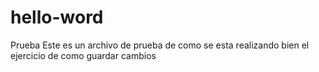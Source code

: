 # hello-word
Prueba
Este es un archivo de prueba de como se esta realizando bien el ejercicio de como guardar cambios
